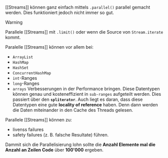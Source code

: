 [[Streams]] können ganz einfach mittels `.parallel()` parallel gemacht werden.
Dies funktioniert jedoch nicht immer so gut.
>[!warning]
>Parallele [[Streams]] mit `.limit()` oder wenn die Source von `Stream.iterate` kommt.

Paralelle [[Streams]] können vor allem bei:
- `ArrayList`
- `HashMap`
- `HashSet`
- `ConcurrentHashMap`
- `int`-Ranges
- `long`-Ranges
- `arrays`
Verbesserungen in der Performance bringen. Diese Datentypen können genau und kosteneffizient in `sub-ranges` aufgeteilt werden. Dies passiert über den **`spliterator`**.
Auch liegt es daran, dass diese Datentypen eine gute **locality of reference** haben. Denn dann werden die Daten miteinander in den Cache des Threads gelesen.

Parallele [[Streams]] können zu:
- livenss failures
- safety failures (z. B. falsche Resultate)
führen.

Dammit sich die Parallelisierung lohn sollte die **Anzahl Elemente mal die Anzahl an Zeilen Code** über **100'000** ergeben. 

